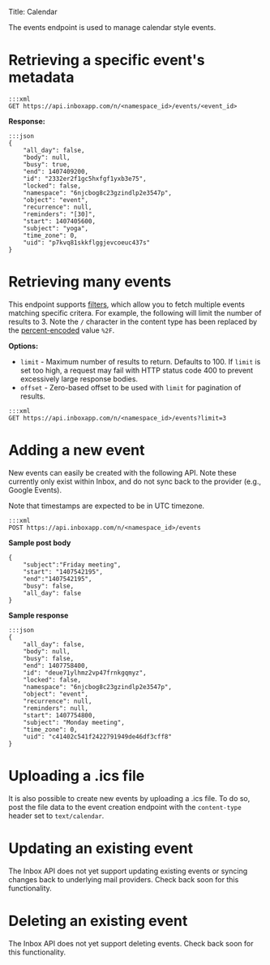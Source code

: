 Title: Calendar

The events endpoint is used to manage calendar style events.

# Retrieving a specific event's metadata

```
:::xml
GET https://api.inboxapp.com/n/<namespace_id>/events/<event_id>
```

**Response:**

```
:::json
{
    "all_day": false,
    "body": null,
    "busy": true,
    "end": 1407409200,
    "id": "2332er2f1gc5hxfgf1yxb3e75",
    "locked": false,
    "namespace": "6njcbog8c23gzindlp2e3547p",
    "object": "event",
    "recurrence": null,
    "reminders": "[30]",
    "start": 1407405600,
    "subject": "yoga",
    "time_zone": 0,
    "uid": "p7kvq81skkflggjevcoeuc437s"
}
```

# Retrieving many events

This endpoint supports [filters](#filters), which allow you to fetch multiple events matching specific critera. For example, the following will limit the number of results to 3. Note the `/` character in the content type has been replaced by the [percent-encoded](http://en.wikipedia.org/wiki/Percent-encoding) value `%2F`.

**Options:**

* `limit` - Maximum number of results to return. Defaults to 100. If `limit` is set too high, a request may fail with HTTP status code 400 to prevent excessively large response bodies.
* `offset` - Zero-based offset to be used with `limit` for pagination of results.

```
:::xml
GET https://api.inboxapp.com/n/<namespace_id>/events?limit=3
```

# Adding a new event

New events can easily be created with the following API. Note these currently only exist within Inbox, and do not sync back to the provider (e.g., Google Events).

Note that timestamps are expected to be in UTC timezone.

```
:::xml
POST https://api.inboxapp.com/n/<namespace_id>/events
```

**Sample post body**

```
{
    "subject":"Friday meeting",
    "start": "1407542195",
    "end":"1407542195",
    "busy": false,
    "all_day": false
}
```

**Sample response**

```
:::json
{
    "all_day": false,
    "body": null,
    "busy": false,
    "end": 1407758400,
    "id": "deue71ylhmz2vp47frnkgqmyz",
    "locked": false,
    "namespace": "6njcbog8c23gzindlp2e3547p",
    "object": "event",
    "recurrence": null,
    "reminders": null,
    "start": 1407754800,
    "subject": "Monday meeting",
    "time_zone": 0,
    "uid": "c41402c541f2422791949de46df3cff8"
}
```

# Uploading a .ics file

It is also possible to create new events by uploading a .ics file. To do so, post the file data to the event creation endpoint with the `content-type` header set to `text/calendar`.


# Updating an existing event

The Inbox API does not yet support updating existing events or syncing changes back to underlying mail providers. Check back soon for this functionality.

# Deleting an existing event

The Inbox API does not yet support deleting events. Check back soon for this functionality.
